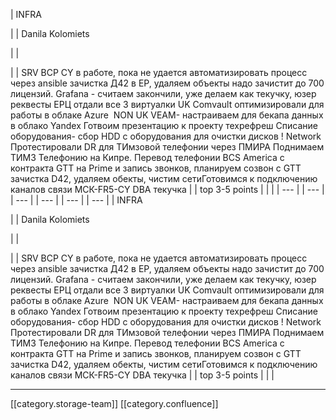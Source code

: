 





| INFRA

 | 
| Danila Kolomiets

 | 
| 

 | 
| SRV BCP CY в работе, пока не удается автоматизировать процесс через ansible зачистка Д42 в EP, удаляем объекты надо зачистит до 700 лицензий. Grafana - считаем закончили, уже делаем как текучку, юзер реквесты ЕРЦ отдали все 3 виртуалки UK Comvault оптимизировали для работы в облаке Azure  NON UK VEAM- настраиваем для бекапа данных в облако Yandex Готвоим презентацию к проекту техрефреш Списание оборудования- сбор HDD с оборудования для очистки дисков ! Network Протестировали DR для ТИмзовой телефонии через ПМИРА Поднимаем ТИМЗ Телефонию на Кипре. Перевод телефонии BCS America с контракта GTT на Prime и запись звонков, планируем созвон с GTT зачистка D42, удаляем обекты, чистим сетиГотовимся к подключению каналов связи МСК-FR5-CY DBA текучка | 
| top 3-5 points | 
|  | 
|  --- | 
|  --- | 
|  --- | 
|  --- | 
|  --- | 
|  --- | 
| INFRA

 | 
| Danila Kolomiets

 | 
| 

 | 
| SRV BCP CY в работе, пока не удается автоматизировать процесс через ansible зачистка Д42 в EP, удаляем объекты надо зачистит до 700 лицензий. Grafana - считаем закончили, уже делаем как текучку, юзер реквесты ЕРЦ отдали все 3 виртуалки UK Comvault оптимизировали для работы в облаке Azure  NON UK VEAM- настраиваем для бекапа данных в облако Yandex Готвоим презентацию к проекту техрефреш Списание оборудования- сбор HDD с оборудования для очистки дисков ! Network Протестировали DR для ТИмзовой телефонии через ПМИРА Поднимаем ТИМЗ Телефонию на Кипре. Перевод телефонии BCS America с контракта GTT на Prime и запись звонков, планируем созвон с GTT зачистка D42, удаляем обекты, чистим сетиГотовимся к подключению каналов связи МСК-FR5-CY DBA текучка | 
| top 3-5 points | 
|  | 







*****

[[category.storage-team]] 
[[category.confluence]] 
